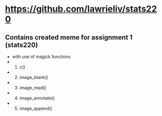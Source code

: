 # https://github.com/lawrieliv/stats220
 ## Contains created meme for assignment 1 (stats220)
- with use of magick functions
- 1. c()
- 2. image_blank()
- 3. image_read()
- 4. image_annotate()
- 5. image_append()

